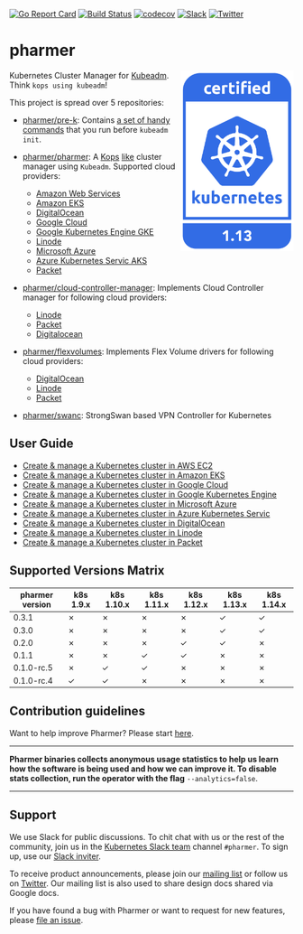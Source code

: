 [![Go Report Card](https://goreportcard.com/badge/github.com/pharmer/pharmer)](https://goreportcard.com/report/github.com/pharmer/pharmer)
[![Build Status](https://travis-ci.org/pharmer/pharmer.svg?branch=master)](https://travis-ci.org/pharmer/pharmer)
[![codecov](https://codecov.io/gh/pharmer/pharmer/branch/master/graph/badge.svg)](https://codecov.io/gh/pharmer/pharmer)
[![Slack](http://slack.kubernetes.io/badge.svg)](http://slack.kubernetes.io/#pharmer)
[![Twitter](https://img.shields.io/twitter/follow/appscodehq.svg?style=social&logo=twitter&label=Follow)](https://twitter.com/intent/follow?screen_name=AppsCodeHQ)

# pharmer
<img src="https://raw.githubusercontent.com/cncf/artwork/master/projects/kubernetes/certified-kubernetes/1.13/color/certified-kubernetes-1.13-color.png" align="right" width="200px">Kubernetes Cluster Manager for [Kubeadm](https://github.com/kubernetes/kubeadm). Think `kops using kubeadm`!

This project is spread over 5 repositories:

- [pharmer/pre-k](https://github.com/pharmer/pre-k): Contains [a set of handy commands](https://github.com/pharmer/pre-k/blob/master/docs/reference/pre-k.md) that you run before `kubeadm init`.

- [pharmer/pharmer](https://github.com/pharmer/pharmer): A [Kops](https://github.com/kubernetes/kops) [like](https://github.com/pharmer/pharmer/blob/master/docs/reference/pharmer.md) cluster manager using `Kubeadm`. Supported cloud providers:
  - [Amazon Web Services](https://aws.amazon.com/)
  - [Amazon EKS](https://docs.aws.amazon.com/eks/latest/userguide/getting-started.html)
  - [DigitalOcean](https://www.digitalocean.com/)
  - [Google Cloud](https://cloud.google.com/compute/)
  - [Google Kubernetes Engine GKE](https://cloud.google.com/kubernetes-engine/)
  - [Linode](https://www.linode.com/)
  - [Microsoft Azure](https://azure.microsoft.com/en-us/)
  - [Azure Kubernetes Servic AKS](https://docs.microsoft.com/en-us/azure/aks/)
  - [Packet](https://www.packet.net/)
  <!-- - [Scaleway](https://www.scaleway.com/)
  - [Softlayer](http://www.softlayer.com/)
  - [Vultr](https://www.vultr.com/) -->

- [pharmer/cloud-controller-manager](https://github.com/pharmer/cloud-controller-manager): Implements Cloud Controller manager for following cloud providers:
  - [Linode](https://www.linode.com/)
  - [Packet](https://www.packet.net/)
  - [Digitalocean](https://digitalocean.com)
  <!-- - [Scaleway](https://www.scaleway.com/) -->
  <!-- - [Softlayer](http://www.softlayer.com/) -->
  <!-- - [Vultr](https://www.vultr.com/) -->

- [pharmer/flexvolumes](https://github.com/pharmer/flexvolumes): Implements Flex Volume drivers for following cloud providers:
  - [DigitalOcean](https://www.digitalocean.com/)
  - [Linode](https://www.linode.com/)
  - [Packet](https://www.packet.net/)

- [pharmer/swanc](https://github.com/pharmer/swanc): StrongSwan based VPN Controller for Kubernetes

## User Guide
 - [Create & manage a Kubernetes cluster in AWS EC2](/docs/guides/aws/README.md)
 - [Create & manage a Kubernetes cluster in Amazon EKS](/docs/guides/eks/README.md)
 - [Create & manage a Kubernetes cluster in Google Cloud](/docs/guides/gce/README.md)
 - [Create & manage a Kubernetes cluster in Google Kubernetes Engine](/docs/guides/gke/README.md)
 - [Create & manage a Kubernetes cluster in Microsoft Azure](/docs/guides/azure/README.md)
 - [Create & manage a Kubernetes cluster in Azure Kubernetes Servic](/docs/guides/aks/README.md)
 - [Create & manage a Kubernetes cluster in DigitalOcean](/docs/guides/digitalocean/README.md)
 - [Create & manage a Kubernetes cluster in Linode](/docs/guides/linode/README.md)
 - [Create & manage a Kubernetes cluster in Packet](/docs/guides/packet/README.md)
 <!-- - [Create & manage a Kubernetes cluster in Scaleway](/docs/cloud/scaleway/README.md)
 - [Create & manage a Kubernetes cluster in Vultr](/docs/cloud/vultr/README.md) -->

## Supported Versions Matrix

| pharmer version | k8s 1.9.x | k8s 1.10.x | k8s 1.11.x | k8s 1.12.x | k8s 1.13.x | k8s 1.14.x
|-----------------|-----------|------------|------------|------------|---------|---------------
| 0.3.1           | &#10007;  | &#10007;   | &#10007;   |&#10007;    | &#10003;| &#10003;
| 0.3.0           | &#10007;  | &#10007;   | &#10007;   |&#10007;    | &#10003;| &#10003;
| 0.2.0           | &#10007;  | &#10007;   | &#10007;   | &#10003;   | &#10003;| &#10007;
| 0.1.1           | &#10007;  | &#10007;   | &#10003;   | &#10003;   | &#10007;| &#10007;
| 0.1.0-rc.5      | &#10007;  | &#10003;   | &#10003;   | &#10007;   | &#10007;| &#10007;
| 0.1.0-rc.4      | &#10003;  | &#10003;   | &#10007;   | &#10007;   | &#10007;| &#10007;

## Contribution guidelines
Want to help improve Pharmer? Please start [here](/docs/CONTRIBUTING.md).

---

**Pharmer binaries collects anonymous usage statistics to help us learn how the software is being used and how we can improve it. To disable stats collection, run the operator with the flag** `--analytics=false`.

---

## Support
We use Slack for public discussions. To chit chat with us or the rest of the community, join us in the [Kubernetes Slack team](https://kubernetes.slack.com/messages/C81LSKMPE/details/) channel `#pharmer`. To sign up, use our [Slack inviter](http://slack.kubernetes.io/).

To receive product announcements, please join our [mailing list](https://groups.google.com/forum/#!forum/pharmer) or follow us on [Twitter](https://twitter.com/AppsCodeHQ). Our mailing list is also used to share design docs shared via Google docs.

If you have found a bug with Pharmer or want to request for new features, please [file an issue](https://github.com/pharmer/pharmer/issues/new).
